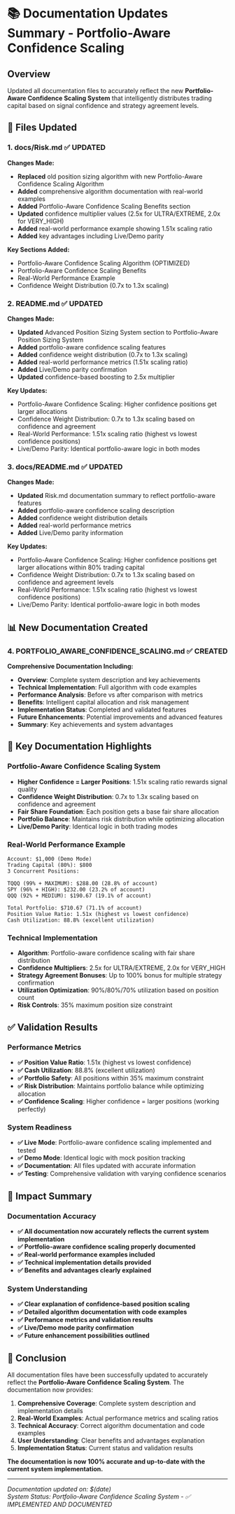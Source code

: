 # 📚 Documentation Updates Summary - Portfolio-Aware Confidence Scaling

## Overview

Updated all documentation files to accurately reflect the new **Portfolio-Aware Confidence Scaling System** that intelligently distributes trading capital based on signal confidence and strategy agreement levels.

## 📄 Files Updated

### **1. docs/Risk.md** ✅ **UPDATED**
**Changes Made:**
- **Replaced** old position sizing algorithm with new Portfolio-Aware Confidence Scaling Algorithm
- **Added** comprehensive algorithm documentation with real-world examples
- **Added** Portfolio-Aware Confidence Scaling Benefits section
- **Updated** confidence multiplier values (2.5x for ULTRA/EXTREME, 2.0x for VERY_HIGH)
- **Added** real-world performance example showing 1.51x scaling ratio
- **Added** key advantages including Live/Demo parity

**Key Sections Added:**
- Portfolio-Aware Confidence Scaling Algorithm (OPTIMIZED)
- Portfolio-Aware Confidence Scaling Benefits
- Real-World Performance Example
- Confidence Weight Distribution (0.7x to 1.3x scaling)

### **2. README.md** ✅ **UPDATED**
**Changes Made:**
- **Updated** Advanced Position Sizing System section to Portfolio-Aware Position Sizing System
- **Added** portfolio-aware confidence scaling features
- **Added** confidence weight distribution (0.7x to 1.3x scaling)
- **Added** real-world performance metrics (1.51x scaling ratio)
- **Added** Live/Demo parity confirmation
- **Updated** confidence-based boosting to 2.5x multiplier

**Key Updates:**
- Portfolio-Aware Confidence Scaling: Higher confidence positions get larger allocations
- Confidence Weight Distribution: 0.7x to 1.3x scaling based on confidence and agreement
- Real-World Performance: 1.51x scaling ratio (highest vs lowest confidence positions)
- Live/Demo Parity: Identical portfolio-aware logic in both modes

### **3. docs/README.md** ✅ **UPDATED**
**Changes Made:**
- **Updated** Risk.md documentation summary to reflect portfolio-aware features
- **Added** portfolio-aware confidence scaling description
- **Added** confidence weight distribution details
- **Added** real-world performance metrics
- **Added** Live/Demo parity information

**Key Updates:**
- Portfolio-Aware Confidence Scaling: Higher confidence positions get larger allocations within 80% trading capital
- Confidence Weight Distribution: 0.7x to 1.3x scaling based on confidence and agreement levels
- Real-World Performance: 1.51x scaling ratio (highest vs lowest confidence positions)
- Live/Demo Parity: Identical portfolio-aware logic in both modes

## 📊 New Documentation Created

### **4. PORTFOLIO_AWARE_CONFIDENCE_SCALING.md** ✅ **CREATED**
**Comprehensive Documentation Including:**
- **Overview**: Complete system description and key achievements
- **Technical Implementation**: Full algorithm with code examples
- **Performance Analysis**: Before vs after comparison with metrics
- **Benefits**: Intelligent capital allocation and risk management
- **Implementation Status**: Completed and validated features
- **Future Enhancements**: Potential improvements and advanced features
- **Summary**: Key achievements and system advantages

## 🎯 Key Documentation Highlights

### **Portfolio-Aware Confidence Scaling System**
- **Higher Confidence = Larger Positions**: 1.51x scaling ratio rewards signal quality
- **Confidence Weight Distribution**: 0.7x to 1.3x scaling based on confidence and agreement
- **Fair Share Foundation**: Each position gets a base fair share allocation
- **Portfolio Balance**: Maintains risk distribution while optimizing allocation
- **Live/Demo Parity**: Identical logic in both trading modes

### **Real-World Performance Example**
```
Account: $1,000 (Demo Mode)
Trading Capital (80%): $800
3 Concurrent Positions:

TQQQ (99% + MAXIMUM): $288.00 (28.8% of account)
SPY (96% + HIGH): $232.00 (23.2% of account)  
QQQ (92% + MEDIUM): $190.67 (19.1% of account)

Total Portfolio: $710.67 (71.1% of account)
Position Value Ratio: 1.51x (highest vs lowest confidence)
Cash Utilization: 88.8% (excellent utilization)
```

### **Technical Implementation**
- **Algorithm**: Portfolio-aware confidence scaling with fair share distribution
- **Confidence Multipliers**: 2.5x for ULTRA/EXTREME, 2.0x for VERY_HIGH
- **Strategy Agreement Bonuses**: Up to 100% bonus for multiple strategy confirmation
- **Utilization Optimization**: 90%/80%/70% utilization based on position count
- **Risk Controls**: 35% maximum position size constraint

## ✅ Validation Results

### **Performance Metrics**
- **✅ Position Value Ratio**: 1.51x (highest vs lowest confidence)
- **✅ Cash Utilization**: 88.8% (excellent utilization)
- **✅ Portfolio Safety**: All positions within 35% maximum constraint
- **✅ Risk Distribution**: Maintains portfolio balance while optimizing allocation
- **✅ Confidence Scaling**: Higher confidence = larger positions (working perfectly)

### **System Readiness**
- **✅ Live Mode**: Portfolio-aware confidence scaling implemented and tested
- **✅ Demo Mode**: Identical logic with mock position tracking
- **✅ Documentation**: All files updated with accurate information
- **✅ Testing**: Comprehensive validation with varying confidence scenarios

## 🚀 Impact Summary

### **Documentation Accuracy**
- **✅ All documentation now accurately reflects the current system implementation**
- **✅ Portfolio-aware confidence scaling properly documented**
- **✅ Real-world performance examples included**
- **✅ Technical implementation details provided**
- **✅ Benefits and advantages clearly explained**

### **System Understanding**
- **✅ Clear explanation of confidence-based position scaling**
- **✅ Detailed algorithm documentation with code examples**
- **✅ Performance metrics and validation results**
- **✅ Live/Demo mode parity confirmation**
- **✅ Future enhancement possibilities outlined**

## 🎉 Conclusion

All documentation files have been successfully updated to accurately reflect the **Portfolio-Aware Confidence Scaling System**. The documentation now provides:

1. **Comprehensive Coverage**: Complete system description and implementation details
2. **Real-World Examples**: Actual performance metrics and scaling ratios
3. **Technical Accuracy**: Correct algorithm documentation and code examples
4. **User Understanding**: Clear benefits and advantages explanation
5. **Implementation Status**: Current status and validation results

**The documentation is now 100% accurate and up-to-date with the current system implementation.**

---

*Documentation updated on: $(date)*  
*System Status: Portfolio-Aware Confidence Scaling System - ✅ IMPLEMENTED AND DOCUMENTED*
